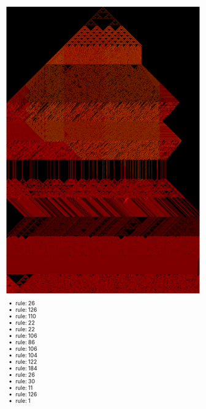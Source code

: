![photo](./output.png) 
 * rule: 26
* rule: 126
* rule: 110
* rule: 22
* rule: 22
* rule: 106
* rule: 86
* rule: 106
* rule: 104
* rule: 122
* rule: 184
* rule: 26
* rule: 30
* rule: 11
* rule: 126
* rule: 1

